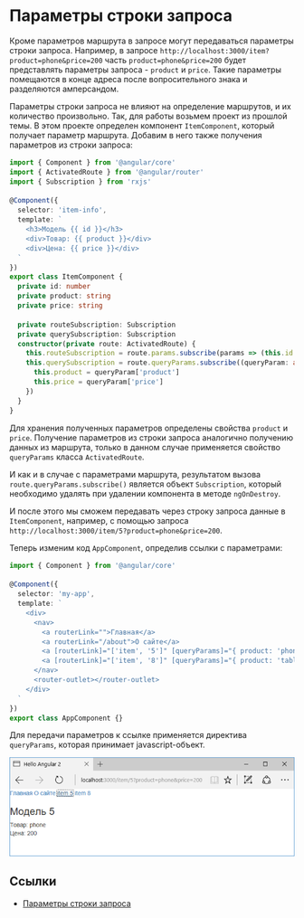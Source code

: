 # Параметры строки запроса

Кроме параметров маршрута в запросе могут передаваться параметры строки запроса. Например, в запросе `http://localhost:3000/item?product=phone&price=200` часть `product=phone&price=200` будет представлять параметры запроса - `product` и `price`. Такие параметры помещаются в конце адреса после вопросительного знака и разделяются амперсандом.

Параметры строки запроса не влияют на определение маршрутов, и их количество произвольно. Так, для работы возьмем проект из прошлой темы. В этом проекте определен компонент `ItemComponent`, который получает параметр маршрута. Добавим в него также получения параметров из строки запроса:

```typescript
import { Component } from '@angular/core'
import { ActivatedRoute } from '@angular/router'
import { Subscription } from 'rxjs'

@Component({
  selector: 'item-info',
  template: `
    <h3>Модель {{ id }}</h3>
    <div>Товар: {{ product }}</div>
    <div>Цена: {{ price }}</div>
  `
})
export class ItemComponent {
  private id: number
  private product: string
  private price: string

  private routeSubscription: Subscription
  private querySubscription: Subscription
  constructor(private route: ActivatedRoute) {
    this.routeSubscription = route.params.subscribe(params => (this.id = params['id']))
    this.querySubscription = route.queryParams.subscribe((queryParam: any) => {
      this.product = queryParam['product']
      this.price = queryParam['price']
    })
  }
}
```

Для хранения полученных параметров определены свойства `product` и `price`. Получение параметров из строки запроса аналогично получению данных из маршрута, только в данном случае применяется свойство `queryParams` класса `ActivatedRoute`.

И как и в случае с параметрами маршрута, результатом вызова `route.queryParams.subscribe()` является объект `Subscription`, который необходимо удалять при удалении компонента в методе `ngOnDestroy`.

И после этого мы сможем передавать через строку запроса данные в `ItemComponent`, например, с помощью запроса `http://localhost:3000/item/5?product=phone&price=200`.

Теперь изменим код `AppComponent`, определив ссылки с параметрами:

```typescript
import { Component } from '@angular/core'

@Component({
  selector: 'my-app',
  template: `
    <div>
      <nav>
        <a routerLink="">Главная</a>
        <a routerLink="/about">О сайте</a>
        <a [routerLink]="['item', '5']" [queryParams]="{ product: 'phone', price: 200 }">item 5</a>
        <a [routerLink]="['item', '8']" [queryParams]="{ product: 'tablet' }">item 8</a>
      </nav>
      <router-outlet></router-outlet>
    </div>
  `
})
export class AppComponent {}
```

Для передачи параметров к ссылке применяется директива `queryParams`, которая принимает javascript-объект.

![Скриншот](param-request-1.png)

## Ссылки

- [Параметры строки запроса](https://metanit.com/web/angular2/7.4.php)
